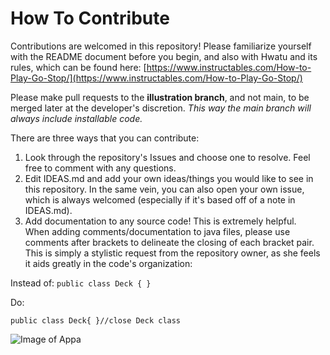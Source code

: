 # How To Contribute

Contributions are welcomed in this repository!  Please familiarize yourself with the README document before you begin, and also with Hwatu and its rules, which can be found here: [https://www.instructables.com/How-to-Play-Go-Stop/](https://www.instructables.com/How-to-Play-Go-Stop/)

Please make pull requests to the **illustration branch**, and not main, to be merged later at the developer's discretion.  *This way the main branch will always include installable code.* 

There are three ways that you can contribute:
1. Look through the repository's Issues and choose one to resolve.  Feel free to comment with any questions.
2. Edit IDEAS.md and add your own ideas/things you would like to see in this repository.  In the same vein, you can also open your own issue, which is always welcomed (especially if it's based off of a note in IDEAS.md).
3. Add documentation to any source code!  This is extremely helpful.  
  When adding comments/documentation to java files, please use comments after brackets to delineate the closing of each bracket pair.  This is simply a stylistic request from the repository owner, as she feels it aids greatly in the code's organization:
  
Instead of:
`public class Deck {
}`

Do:

`public class Deck{
}//close Deck class`

![Image of Appa](https://upload.wikimedia.org/wikipedia/en/b/b4/Appa_and_Momo.png)
